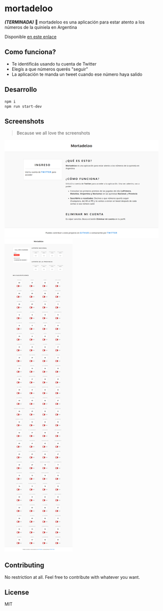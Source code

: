 # mortadeloo

***(TERMINADA)*** :1234: mortadeloo es una aplicación para estar atento a los números de la quiniela en Argentina

Disponible [en este enlace](http://mortadeloo.herokuapp.com)

## Como funciona?

* Te identificás usando tu cuenta de Twitter
* Elegís a que números querés "seguir"
* La aplicación te manda un tweet cuando ese número haya salido

## Desarrollo

```
npm i
npm run start-dev
```

## Screenshots

> Because we all love the screenshots

![mortadeloo-1](https://raw.githubusercontent.com/durancristhian/mortadeloo/master/screenshots/mortadeloo-1.png)
![mortadeloo-2](https://raw.githubusercontent.com/durancristhian/mortadeloo/master/screenshots/mortadeloo-2.png)

## Contributing

No restriction at all. Feel free to contribute with whatever you want.

## License

MIT
